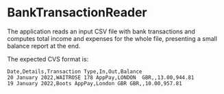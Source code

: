 # BankTransactionReader

The application reads an input CSV file with bank transactions and computes total 
income and expenses for the whole file, presenting a small balance report at the end.

The expected CVS format is:

    Date,Details,Transaction Type,In,Out,Balance
    20 January 2022,WAITROSE 178 AppPay,LONDON  GBR,,13.00,944.81
    19 January 2022,Boots AppPay,London GBR GBR,,10.00,957.81

